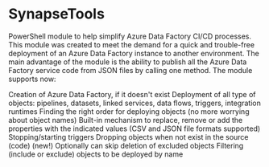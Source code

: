# SynapseTools
PowerShell module to help simplify Azure Data Factory CI/CD processes. This module was created to meet the demand for a quick and trouble-free deployment of an Azure Data Factory instance to another environment.
The main advantage of the module is the ability to publish all the Azure Data Factory service code from JSON files by calling one method. The module supports now:

Creation of Azure Data Factory, if it doesn't exist
Deployment of all type of objects: pipelines, datasets, linked services, data flows, triggers, integration runtimes
Finding the right order for deploying objects (no more worrying about object names)
Built-in mechanism to replace, remove or add the properties with the indicated values (CSV and JSON file formats supported)
Stopping/starting triggers
Dropping objects when not exist in the source (code)
(new!) Optionally can skip deletion of excluded objects
Filtering (include or exclude) objects to be deployed by name 
